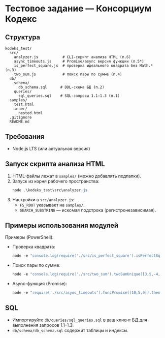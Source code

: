 # Тестовое задание — Консорциум Кодекс

## Структура
```
kodeks_test/
  src/
    analyzer.js           # CLI-скрипт анализа HTML (п.6)
    async_timeouts.js     # Promise/async версия функции (п.5*)
    is_perfect_square.js  # проверка идеального квадрата без Math.* (п.3)
    two_sum.js            # поиск пары по сумме (п.4)
  db/
    schema/
      db_schema.sql      # DDL-схема БД (п.2)
    queries/
      sql_queries.sql    # SQL-запросы 1.1–1.3 (п.1)
  samples/
    test.html
    inner/
      nested.html
  .gitignore
  README.md
```

## Требования
- Node.js LTS (или актуальная версия)

## Запуск скрипта анализа HTML
1. HTML-файлы лежат в `samples/` (можно добавлять подпапки).
2. Запуск из корня рабочего пространства:
   ```powershell
   node .\kodeks_test\src\analyzer.js
   ```
3. Настройки в `src/analyzer.js`:
   - `FS_ROOT` указывает на `samples/`.
   - `SEARCH_SUBSTRING` — искомая подстрока (регистронезависимая).

## Примеры использования модулей
Примеры (PowerShell):
- Проверка квадрата:
  ```powershell
  node -e "console.log(require('./src/is_perfect_square').isPerfectSquare(49))"
  ```
- Поиск пары по сумме:
  ```powershell
  node -e "console.log(require('./src/two_sum').twoSumUnique([3,5,-4,8,11,1,-1,6], 10))"
  ```
- Async-функция (Promise):
  ```powershell
  node -e "require('./src/async_timeouts').funcPromise([10,5,0]).then(console.log).catch(console.error)"
  ```

## SQL
- Импортируйте `db/queries/sql_queries.sql` в ваш клиент БД для выполнения запросов 1.1–1.3.
- `db/schema/db_schema.sql` содержит таблицы и индексы.
